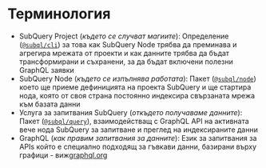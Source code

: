 # Терминология

- SubQuery Project (_където се случват магиите_): Определение ([`@subql/cli`](https://www.npmjs.com/package/@subql/cli)) за това как SubQuery Node трябва да преминава и агрегира мрежата от проекти и как данните трябва да бъдат трансформирани и съхранени, за да бъдат включени полезни GraphQL заявки
- SubQuery Node (_където се изпълнява работата_): Пакет ([`@subql/node`](https://www.npmjs.com/package/@subql/node)) което ще приеме дефиницията на проекта SubQuery и ще стартира нода, която от своя страна постоянно индексира свързаната мрежа към базата данни
- Услуга за запитвания SubQuery (_откъдето получаваме данните_): Пакет ([`@subql/query`](https://www.npmjs.com/package/@subql/query)), взаимодействащ с GraphQL API на активната вече нода SubQuery за запитване и преглед на индексираните данни
- GraphQL (_как правим запитвания за данните_): Език за запитвания за APIs който е специално подходящ за гъвкави данни, базирани върху графици - виж[graphql.org](https://graphql.org/learn/)
